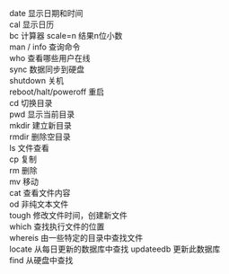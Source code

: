 date		显示日期和时间  
cal		显示日历  
bc		计算器		scale=n 结果n位小数  
man / info	查询命令  
who		查看哪些用户在线   
sync		数据同步到硬盘  
shutdown	关机  
reboot/halt/poweroff	重启  
cd  		切换目录  
pwd		显示当前目录  
mkdir		建立新目录    
rmdir		删除空目录  
ls		文件查看  
cp		复制  
rm		删除  
mv		移动  
cat		查看文件内容  
od		非纯文本文件  
tough		修改文件时间，创建新文件  
which		查找执行文件的位置  
whereis 	由一些特定的目录中查找文件  
locate		从每日更新的数据库中查找	updateedb	更新此数据库  
find 		从硬盘中查找  

